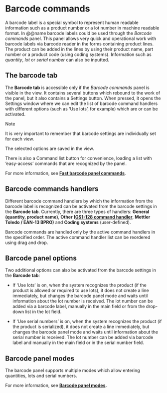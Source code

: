 # Barcode commands


A barcode label is a special symbol to represent human readable information such as a product number or a lot number in machine readable format. In @@name barcode labels could be used through the _Barcode commands_ panel. This panel allows very quick and operational work with barcode labels via barcode reader in the forms containing product lines. The product can be added in the lines by using their product name, part number or a product code (using coding systems). Information such as *quantity*, *lot* or *serial number* can also be inputted.

## The barcode tab

The **Barcode tab** is accessible only if the _Barcode commands_ panel is visible in the view. It contains several buttons which rebound to the work of the panel, but it also contains a Settings button. When pressed, it opens the Settings window where we can edit the list of barcode command handlers with different options (such as ‘Use lots’, for example) which are or can be activated. 

> [!NOTE] 
> 
> It is very important to remember that barcode settings are individually set for each view. 
> 
> The selected options are saved in the view.

There is also a Command list button for convenience, loading a list with ‘easy-access’ commands that are recognized by the panel. 

For more information, see **[Fast barcode panel commands](https://docs.erp.net/winclient/introduction/barcode-commands/fast-commands.html)**.

## Barcode commands handlers

Different barcode command handlers by which the information from the barcode label is recognized can be activated from the barcode settings in the **Barcode tab**. Currently, there are three types of handlers: **General (quantity, product name)**, **Other ([GS1-128 command handler](https://docs.erp.net/winclient/introduction/barcode-commands/barcode-handler.html)**, **Mettler Toledo / EAN-13 BPRO)** and **Coding systems** (user-defined). 

Barcode commands are handled only by the active command handlers in the specified order. The active command handler list can be reordered using drag and drop.

## Barcode panel options

 Two additional options can also be activated from the barcode settings in the **Barcode tab**: 
 
- If ‘Use lots’ is on, when the system recognizes the product (if the product is allowed or required to use lots), it does not create a line immediately, but changes the barcode panel mode and waits until information about the lot number is received. The lot number can be added via a barcode label, manually in the main field or from the drop-down list in the lot field.

- If ‘Use serial numbers’ is on, when the system recognizes the product (if the product is serialized), it does not create a line immediately, but changes the barcode panel mode and waits until information about the serial number is received. The lot number can be added via barcode label and manually in the main field or in the serial number field.

## Barcode panel modes

The barcode panel supports multiple modes which allow entering quantities, lots and serial numbers. 

For more information, see **[Barcode panel modes](https://docs.erp.net/winclient/introduction/barcode-commands/barcode-modes/index.html).**
